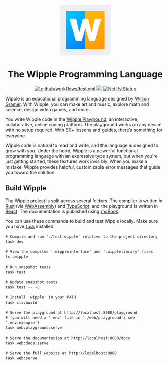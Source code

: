<p align="center">
  <img src="web/home/images/logo.svg">
</p>

<h1 align="center">
  The Wipple Programming Language
</h1>

<p align="center">
  <a href="https://github.com/wipplelang/wipple/actions/workflows/test.yml">
    <img src="https://github.com/wipplelang/wipple/actions/workflows/test.yml/badge.svg?branch=main" alt=".github/workflows/test.yml">
  </a>
  <a href="https://codecov.io/gh/wipplelang/wipple" >
    <img src="https://codecov.io/gh/wipplelang/wipple/branch/main/graph/badge.svg?token=45CTMYY78V"/>
  </a>
  <a href="https://app.netlify.com/sites/wipple/deploys">
    <img src="https://api.netlify.com/api/v1/badges/e72cbb94-f8a4-4e15-8769-11d51bbae200/deploy-status" alt="Netlify Status">
  </a>
<p>

Wipple is an educational programming language designed by [Wilson Gramer](https://gramer.dev). With Wipple, you can make art and music, explore math and science, design video games, and more.

You write Wipple code in the [Wipple Playground](https://wipple.dev/playground), an interactive, collaborative, online coding platform. The playground works on any device with no setup required. With 80+ lessons and guides, there’s something for everyone.

Wipple code is natural to read and write, and the language is designed to grow with you. Under the hood, Wipple is a powerful functional programming language with an expressive type system, but when you're just getting started, these features work invisibly. When you make a mistake, Wipple provides helpful, customizable error messages that guide you toward the solution.

## Build Wipple

The Wipple project is split across several folders. The compiler is written in [Rust](https://rust-lang.org) (via [WebAssembly](https://webassembly.org)) and [TypeScript](https://www.typescriptlang.org), and the playground is written in [React](https://react.dev). The documentation is published using [mdBook](https://github.com/rust-lang/mdBook).

You can use these commands to build and test Wipple locally. Make sure you have [`task`](https://taskfile.dev) installed.

```shell
# Compile and run './test.wipple' relative to the project directory
task dev

# View the compiled '.wippleinterface' and '.wipplelibrary' files
ls .wipple

# Run snapshot tests
task test

# Update snapshot tests
task test -- -u

# Install 'wipple' in your PATH
task cli:build

# Serve the playground at http://localhost:8080/playground
# (you will need a '.env' file in './web/playground'; see '.env.example')
task web:playground:serve

# Serve the documentation at http://localhost:8080/docs
task web:docs:serve

# Serve the full website at http://localhost:8080
task web:serve
```
